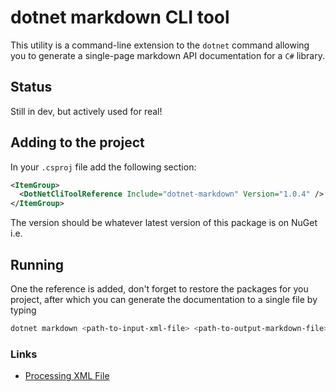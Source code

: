 # dotnet markdown CLI tool

This utility is a command-line extension to the `dotnet` command allowing you to generate a single-page markdown API documentation for a `C#` library.

## Status

Still in dev, but actively used for real!

## Adding to the project

In your `.csproj` file add the following section:

```xml
<ItemGroup>
  <DotNetCliToolReference Include="dotnet-markdown" Version="1.0.4" />
</ItemGroup>
```

The version should be whatever latest version of this package is on NuGet i.e. 

## Running

One the reference is added, don't forget to restore the packages for you project, after which you can generate the documentation to a single file by typing

```bash
dotnet markdown <path-to-input-xml-file> <path-to-output-markdown-file>
```

### Links

- [Processing XML File](https://docs.microsoft.com/en-us/dotnet/csharp/programming-guide/xmldoc/processing-the-xml-file)